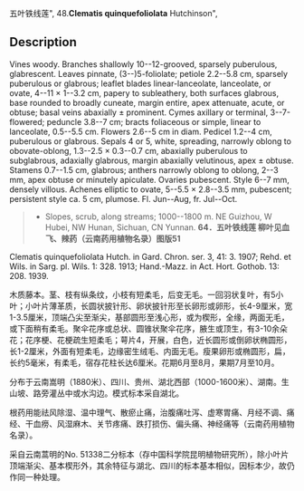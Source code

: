 五叶铁线莲",
48.**Clematis quinquefoliolata** Hutchinson",

## Description
Vines woody. Branches shallowly 10--12-grooved, sparsely puberulous, glabrescent. Leaves pinnate, (3--)5-foliolate; petiole 2.2--5.8 cm, sparsely puberulous or glabrous; leaflet blades linear-lanceolate, lanceolate, or ovate, 4--11 × 1--3.2 cm, papery to subleathery, both surfaces glabrous, base rounded to broadly cuneate, margin entire, apex attenuate, acute, or obtuse; basal veins abaxially ± prominent. Cymes axillary or terminal, 3--7-flowered; peduncle 3.8--7 cm; bracts foliaceous or simple, linear to lanceolate, 0.5--5.5 cm. Flowers 2.6--5 cm in diam. Pedicel 1.2--4 cm, puberulous or glabrous. Sepals 4 or 5, white, spreading, narrowly oblong to obovate-oblong, 1.3--2.5 × 0.3--0.7 cm, abaxially puberulous to subglabrous, adaxially glabrous, margin abaxially velutinous, apex ± obtuse. Stamens 0.7--1.5 cm, glabrous; anthers narrowly oblong to oblong, 2--3 mm, apex obtuse or minutely apiculate. Ovaries pubescent. Style 6--7 mm, densely villous. Achenes elliptic to ovate, 5--5.5 × 2.8--3.5 mm, pubescent; persistent style ca. 5 cm, plumose. Fl. Jun--Aug, fr. Jul--Oct.

> * Slopes, scrub, along streams; 1000--1800 m. NE Guizhou, W Hubei, NW Hunan, Sichuan, CN Yunnan.
**64．五叶铁线莲 柳叶见血飞、辣药（云南药用植物名录）图版51**

Clematis quinquefoliolata Hutch. in Gard. Chron. ser. 3, 41: 3. 1907; Rehd. et Wils. in Sarg. pl. Wils. 1: 328. 1913; Hand.-Mazz. in Act. Hort. Gothob. 13: 208. 1939.

木质藤本。茎、枝有纵条纹，小枝有短柔毛，后变无毛。一回羽状复叶，有5小叶；小叶片薄革质，长圆状披针形、卵状披针形至长卵形或卵形，长4-9厘米，宽1-3.5厘米，顶端凸尖至渐尖，基部圆形至浅心形，或为楔形，全缘，两面无毛，或下面稍有柔毛。聚伞花序或总状、圆锥状聚伞花序，腋生或顶生，有3-10余朵花；花序梗、花梗疏生短柔毛；萼片4，开展，白色，近长圆形或倒卵状椭圆形，长1-2厘米，外面有短柔毛，边缘密生绒毛、内面无毛。瘦果卵形或椭圆形，扁，长约5毫米，有柔毛，宿存花柱长达6厘米。花期6月至8月，果期7月至10月。

分布于云南嵩明（1880米）、四川、贵州、湖北西部（1000-1600米）、湖南。生山坡、路旁灌丛中或水沟边。模式标本采自湖北。

根药用能祛风除湿、温中理气、散瘀止痛，治腹痛吐泻、虚寒胃痛、月经不调、痛经、干血痨、风湿麻木、关节疼痛、跌打损伤、偏头痛、神经痛等（云南药用植物名录）。

采自云南蒿明的No. 51338二分标本（存中国科学院昆明植物研究所），除小叶片顶端渐尖、基本楔形外，其余特征与湖北、四川的标本基本相似，因标本少，故仍作同一种处理。
